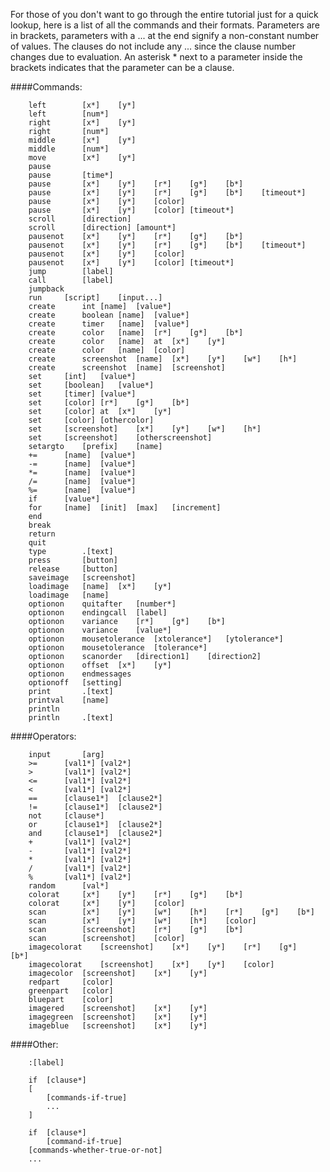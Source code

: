  For those of you don't want to go through the entire tutorial just for a quick lookup, here is a
list of all the commands and their formats. Parameters are in brackets, parameters with a ... at the
end signify a non-constant number of values. The clauses do not include any ... since the clause
number changes due to evaluation. An asterisk * next to a parameter inside the brackets indicates
that the parameter can be a clause.

####Commands:
```
	left		[x*]	[y*]
	left		[num*]
	right		[x*]	[y*]
	right		[num*]
	middle		[x*]	[y*]
	middle		[num*]
	move		[x*]	[y*]
	pause
	pause		[time*]
	pause		[x*]	[y*]	[r*]	[g*]	[b*]
	pause		[x*]	[y*]	[r*]	[g*]	[b*]	[timeout*]
	pause		[x*]	[y*]	[color]
	pause		[x*]	[y*]	[color]	[timeout*]
	scroll		[direction]
	scroll		[direction]	[amount*]
	pausenot	[x*]	[y*]	[r*]	[g*]	[b*]
	pausenot	[x*]	[y*]	[r*]	[g*]	[b*]	[timeout*]
	pausenot	[x*]	[y*]	[color]
	pausenot	[x*]	[y*]	[color]	[timeout*]
	jump		[label]
	call		[label]
	jumpback
	run		[script]	[input...]
	create		int	[name]	[value*]
	create		boolean	[name]	[value*]
	create		timer	[name]	[value*]
	create		color	[name]	[r*]	[g*]	[b*]
	create		color	[name]	at	[x*]	[y*]
	create		color	[name]	[color]
	create		screenshot	[name]	[x*]	[y*]	[w*]	[h*]
	create		screenshot	[name]	[screenshot]
	set		[int]	[value*]
	set		[boolean]	[value*]
	set		[timer]	[value*]
	set		[color]	[r*]	[g*]	[b*]
	set		[color]	at	[x*]	[y*]
	set		[color]	[othercolor]
	set		[screenshot]	[x*]	[y*]	[w*]	[h*]
	set		[screenshot]	[otherscreenshot]
	setargto	[prefix]	[name]
	+=		[name]	[value*]
	-=		[name]	[value*]
	*=		[name]	[value*]
	/=		[name]	[value*]
	%=		[name]	[value*]
	if		[value*]
	for		[name]	[init]	[max]	[increment]
	end
	break
	return
	quit
	type		.[text]
	press		[button]
	release		[button]
	saveimage	[screenshot]
	loadimage	[name]	[x*]	[y*]
	loadimage	[name]
	optionon	quitafter	[number*]
	optionon	endingcall	[label]
	optionon	variance	[r*]	[g*]	[b*]
	optionon	variance	[value*]
	optionon	mousetolerance	[xtolerance*]	[ytolerance*]
	optionon	mousetolerance	[tolerance*]
	optionon	scanorder	[direction1]	[direction2]
	optionon	offset	[x*]	[y*]
	optionon	endmessages
	optionoff	[setting]
	print		.[text]
	printval	[name]
	println
	println		.[text]
```

####Operators:
```
	input		[arg]
	>=		[val1*]	[val2*]
	>		[val1*]	[val2*]
	<=		[val1*]	[val2*]
	<		[val1*]	[val2*]
	==		[clause1*]	[clause2*]
	!=		[clause1*]	[clause2*]
	not		[clause*]
	or		[clause1*]	[clause2*]
	and		[clause1*]	[clause2*]
	+		[val1*]	[val2*]
	-		[val1*]	[val2*]
	*		[val1*]	[val2*]
	/		[val1*]	[val2*]
	%		[val1*]	[val2*]
	random		[val*]
	colorat		[x*]	[y*]	[r*]	[g*]	[b*]
	colorat		[x*]	[y*]	[color]
	scan		[x*]	[y*]	[w*]	[h*]	[r*]	[g*]	[b*]
	scan		[x*]	[y*]	[w*]	[h*]	[color]
	scan		[screenshot]	[r*]	[g*]	[b*]
	scan		[screenshot]	[color]
	imagecolorat	[screenshot]	[x*]	[y*]	[r*]	[g*]	[b*]
	imagecolorat	[screenshot]	[x*]	[y*]	[color]
	imagecolor	[screenshot]	[x*]	[y*]
	redpart		[color]
	greenpart	[color]
	bluepart	[color]
	imagered	[screenshot]	[x*]	[y*]
	imagegreen	[screenshot]	[x*]	[y*]
	imageblue	[screenshot]	[x*]	[y*]
```

####Other:
```
	:[label]

	if	[clause*]
	[
		[commands-if-true]
		...
	]

	if	[clause*]
		[command-if-true]
	[commands-whether-true-or-not]
	...
```
